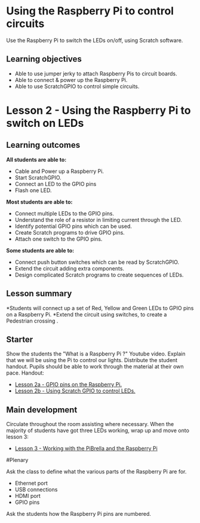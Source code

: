 # Using the Raspberry Pi to control circuits

Use the Raspberry Pi to switch the LEDs on/off, using Scratch software.

## Learning objectives

- Able to use jumper jerky to attach Raspberry Pis to circuit boards.
- Able to connect & power up the Raspberry Pi.
- Able to use ScratchGPIO to control simple circuits.

# Lesson 2 - Using the Raspberry Pi to switch on LEDs

## Learning outcomes

**All students are able to:**

* Cable and Power up a Raspberry Pi.
* Start ScratchGPIO.
* Connect an LED to the GPIO pins
* Flash one LED.

**Most students are able to:**

* Connect multiple LEDs to the GPIO pins.
* Understand the role of a resistor in limiting current through the LED.
* Identify potential GPIO pins which can be used.
* Create Scratch programs to drive GPIO pins.
* Attach one switch to the GPIO pins.

**Some students are able to:**

* Connect push button switches which can be read by ScratchGPIO.
* Extend the circuit adding extra components.
* Design complicated Scratch programs to create sequences of LEDs.


## Lesson summary

*Students will connect up a set of Red, Yellow and Green LEDs to GPIO pins on a Raspberry Pi.
*Extend the circuit using switches, to create a Pedestrian crossing .

## Starter

Show the students the "What is a Raspberry Pi ?" Youtube video. Explain that we will be using the Pi to control our lights.
Distribute the student handout. Pupils should be able to work through the material at their own pace.
Handout:
- [Lesson 2a - GPIO pins on the Raspberry Pi.](lesson2a-handout.md)
- [Lesson 2b - Using Scratch GPIO to control LEDs.](lesson2b-handout.md)


## Main development

Circulate throughout the room assisting where necessary. When the majority of students have got three LEDs working, wrap up and move onto lesson 3:

- [Lesson 3 - Working with the PiBrella and the Raspberry Pi](lesson3-plan.md) 

#Plenary

Ask the class to define what the various parts of the Raspberry Pi are for.

* Ethernet port
* USB connections
* HDMI port
* GPIO pins

Ask the students how the Raspberry Pi pins are numbered.
